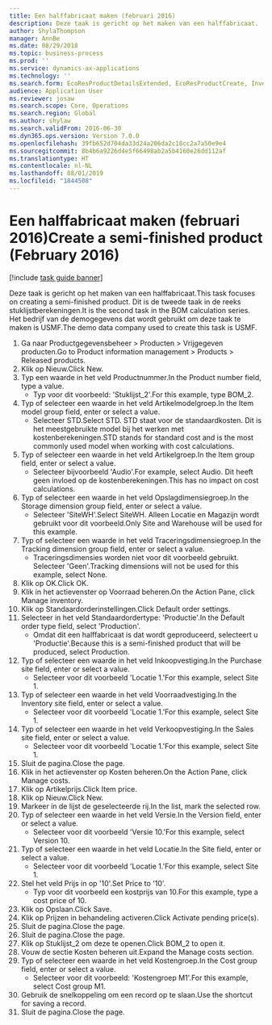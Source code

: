 ```yaml
---
title: Een halffabricaat maken (februari 2016)
description: Deze taak is gericht op het maken van een halffabricaat.
author: ShylaThompson
manager: AnnBe
ms.date: 08/29/2018
ms.topic: business-process
ms.prod: ''
ms.service: dynamics-ax-applications
ms.technology: ''
ms.search.form: EcoResProductDetailsExtended, EcoResProductCreate, InventItemOrderSetup, InventItemPrice
audience: Application User
ms.reviewer: josaw
ms.search.scope: Core, Operations
ms.search.region: Global
ms.author: shylaw
ms.search.validFrom: 2016-06-30
ms.dyn365.ops.version: Version 7.0.0
ms.openlocfilehash: 39fb652d704da33d24a206da2c18cc2a7a50e9e4
ms.sourcegitcommit: 8b4b6a9226d4e5f66498ab2a5b4160e26dd112af
ms.translationtype: HT
ms.contentlocale: nl-NL
ms.lasthandoff: 08/01/2019
ms.locfileid: "1844508"
---
```

# <a name="create-a-semi-finished-product-february-2016"></a><span data-ttu-id="b932d-103">Een halffabricaat maken (februari 2016)</span><span class="sxs-lookup"><span data-stu-id="b932d-103">Create a semi-finished product (February 2016)</span></span>

[!include [task guide banner](../../includes/task-guide-banner.md)]

<span data-ttu-id="b932d-104">Deze taak is gericht op het maken van een halffabricaat.</span><span class="sxs-lookup"><span data-stu-id="b932d-104">This task focuses on creating a semi-finished product.</span></span> <span data-ttu-id="b932d-105">Dit is de tweede taak in de reeks stuklijstberekeningen.</span><span class="sxs-lookup"><span data-stu-id="b932d-105">It is the second task in the BOM calculation series.</span></span> <span data-ttu-id="b932d-106">Het bedrijf van de demogegevens dat wordt gebruikt om deze taak te maken is USMF.</span><span class="sxs-lookup"><span data-stu-id="b932d-106">The demo data company used to create this task is USMF.</span></span>

1. <span data-ttu-id="b932d-107">Ga naar Productgegevensbeheer > Producten > Vrijgegeven producten.</span><span class="sxs-lookup"><span data-stu-id="b932d-107">Go to Product information management > Products > Released products.</span></span>
2. <span data-ttu-id="b932d-108">Klik op Nieuw.</span><span class="sxs-lookup"><span data-stu-id="b932d-108">Click New.</span></span>
3. <span data-ttu-id="b932d-109">Typ een waarde in het veld Productnummer.</span><span class="sxs-lookup"><span data-stu-id="b932d-109">In the Product number field, type a value.</span></span>
    * <span data-ttu-id="b932d-110">Typ voor dit voorbeeld: 'Stuklijst_2'.</span><span class="sxs-lookup"><span data-stu-id="b932d-110">For this example, type BOM_2.</span></span>  
4. <span data-ttu-id="b932d-111">Typ of selecteer een waarde in het veld Artikelmodelgroep.</span><span class="sxs-lookup"><span data-stu-id="b932d-111">In the Item model group field, enter or select a value.</span></span>
    * <span data-ttu-id="b932d-112">Selecteer STD.</span><span class="sxs-lookup"><span data-stu-id="b932d-112">Select STD.</span></span> <span data-ttu-id="b932d-113">STD staat voor de standaardkosten. Dit is het meestgebruikte model bij het werken met kostenberekeningen.</span><span class="sxs-lookup"><span data-stu-id="b932d-113">STD stands for standard cost and is the most commonly used model when working with cost calculations.</span></span>  
5. <span data-ttu-id="b932d-114">Typ of selecteer een waarde in het veld Artikelgroep.</span><span class="sxs-lookup"><span data-stu-id="b932d-114">In the Item group field, enter or select a value.</span></span>
    * <span data-ttu-id="b932d-115">Selecteer bijvoorbeeld 'Audio'.</span><span class="sxs-lookup"><span data-stu-id="b932d-115">For example, select Audio.</span></span> <span data-ttu-id="b932d-116">Dit heeft geen invloed op de kostenberekeningen.</span><span class="sxs-lookup"><span data-stu-id="b932d-116">This has no impact on cost calculations.</span></span>  
6. <span data-ttu-id="b932d-117">Typ of selecteer een waarde in het veld Opslagdimensiegroep.</span><span class="sxs-lookup"><span data-stu-id="b932d-117">In the Storage dimension group field, enter or select a value.</span></span>
    * <span data-ttu-id="b932d-118">Selecteer 'SiteWH'.</span><span class="sxs-lookup"><span data-stu-id="b932d-118">Select SiteWH.</span></span> <span data-ttu-id="b932d-119">Alleen Locatie en Magazijn wordt gebruikt voor dit voorbeeld.</span><span class="sxs-lookup"><span data-stu-id="b932d-119">Only Site and Warehouse will be used for this example.</span></span>  
7. <span data-ttu-id="b932d-120">Typ of selecteer een waarde in het veld Traceringsdimensiegroep.</span><span class="sxs-lookup"><span data-stu-id="b932d-120">In the Tracking dimension group field, enter or select a value.</span></span>
    * <span data-ttu-id="b932d-121">Traceringsdimensies worden niet voor dit voorbeeld gebruikt. Selecteer 'Geen'.</span><span class="sxs-lookup"><span data-stu-id="b932d-121">Tracking dimensions will not be used for this example, select None.</span></span>  
8. <span data-ttu-id="b932d-122">Klik op OK.</span><span class="sxs-lookup"><span data-stu-id="b932d-122">Click OK.</span></span>
9. <span data-ttu-id="b932d-123">Klik in het actievenster op Voorraad beheren.</span><span class="sxs-lookup"><span data-stu-id="b932d-123">On the Action Pane, click Manage inventory.</span></span>
10. <span data-ttu-id="b932d-124">Klik op Standaardorderinstellingen.</span><span class="sxs-lookup"><span data-stu-id="b932d-124">Click Default order settings.</span></span>
11. <span data-ttu-id="b932d-125">Selecteer in het veld Standaardordertype: 'Productie'.</span><span class="sxs-lookup"><span data-stu-id="b932d-125">In the Default order type field, select 'Production'.</span></span>
    * <span data-ttu-id="b932d-126">Omdat dit een halffabricaat is dat wordt geproduceerd, selecteert u 'Productie'.</span><span class="sxs-lookup"><span data-stu-id="b932d-126">Because this is a semi-finished product that will be produced, select Production.</span></span>  
12. <span data-ttu-id="b932d-127">Typ of selecteer een waarde in het veld Inkoopvestiging.</span><span class="sxs-lookup"><span data-stu-id="b932d-127">In the Purchase site field, enter or select a value.</span></span>
    * <span data-ttu-id="b932d-128">Selecteer voor dit voorbeeld 'Locatie 1.'</span><span class="sxs-lookup"><span data-stu-id="b932d-128">For this example, select Site 1.</span></span>  
13. <span data-ttu-id="b932d-129">Typ of selecteer een waarde in het veld Voorraadvestiging.</span><span class="sxs-lookup"><span data-stu-id="b932d-129">In the Inventory site field, enter or select a value.</span></span>
    * <span data-ttu-id="b932d-130">Selecteer voor dit voorbeeld 'Locatie 1.'</span><span class="sxs-lookup"><span data-stu-id="b932d-130">For this example, select Site 1.</span></span>  
14. <span data-ttu-id="b932d-131">Typ of selecteer een waarde in het veld Verkoopvestiging.</span><span class="sxs-lookup"><span data-stu-id="b932d-131">In the Sales site field, enter or select a value.</span></span>
    * <span data-ttu-id="b932d-132">Selecteer voor dit voorbeeld 'Locatie 1.'</span><span class="sxs-lookup"><span data-stu-id="b932d-132">For this example, select Site 1.</span></span>  
15. <span data-ttu-id="b932d-133">Sluit de pagina.</span><span class="sxs-lookup"><span data-stu-id="b932d-133">Close the page.</span></span>
16. <span data-ttu-id="b932d-134">Klik in het actievenster op Kosten beheren.</span><span class="sxs-lookup"><span data-stu-id="b932d-134">On the Action Pane, click Manage costs.</span></span>
17. <span data-ttu-id="b932d-135">Klik op Artikelprijs.</span><span class="sxs-lookup"><span data-stu-id="b932d-135">Click Item price.</span></span>
18. <span data-ttu-id="b932d-136">Klik op Nieuw.</span><span class="sxs-lookup"><span data-stu-id="b932d-136">Click New.</span></span>
19. <span data-ttu-id="b932d-137">Markeer in de lijst de geselecteerde rij.</span><span class="sxs-lookup"><span data-stu-id="b932d-137">In the list, mark the selected row.</span></span>
20. <span data-ttu-id="b932d-138">Typ of selecteer een waarde in het veld Versie.</span><span class="sxs-lookup"><span data-stu-id="b932d-138">In the Version field, enter or select a value.</span></span>
    * <span data-ttu-id="b932d-139">Selecteer voor dit voorbeeld 'Versie 10.'</span><span class="sxs-lookup"><span data-stu-id="b932d-139">For this example, select Version 10.</span></span>  
21. <span data-ttu-id="b932d-140">Typ of selecteer een waarde in het veld Locatie.</span><span class="sxs-lookup"><span data-stu-id="b932d-140">In the Site field, enter or select a value.</span></span>
    * <span data-ttu-id="b932d-141">Selecteer voor dit voorbeeld 'Locatie 1.'</span><span class="sxs-lookup"><span data-stu-id="b932d-141">For this example, select Site 1.</span></span>  
22. <span data-ttu-id="b932d-142">Stel het veld Prijs in op '10'.</span><span class="sxs-lookup"><span data-stu-id="b932d-142">Set Price to '10'.</span></span>
    * <span data-ttu-id="b932d-143">Typ voor dit voorbeeld een kostprijs van 10.</span><span class="sxs-lookup"><span data-stu-id="b932d-143">For this example, type a cost price of 10.</span></span>  
23. <span data-ttu-id="b932d-144">Klik op Opslaan.</span><span class="sxs-lookup"><span data-stu-id="b932d-144">Click Save.</span></span>
24. <span data-ttu-id="b932d-145">Klik op Prijzen in behandeling activeren.</span><span class="sxs-lookup"><span data-stu-id="b932d-145">Click Activate pending price(s).</span></span>
25. <span data-ttu-id="b932d-146">Sluit de pagina.</span><span class="sxs-lookup"><span data-stu-id="b932d-146">Close the page.</span></span>
26. <span data-ttu-id="b932d-147">Sluit de pagina.</span><span class="sxs-lookup"><span data-stu-id="b932d-147">Close the page.</span></span>
27. <span data-ttu-id="b932d-148">Klik op Stuklijst_2 om deze te openen.</span><span class="sxs-lookup"><span data-stu-id="b932d-148">Click BOM_2 to open it.</span></span>
28. <span data-ttu-id="b932d-149">Vouw de sectie Kosten beheren uit.</span><span class="sxs-lookup"><span data-stu-id="b932d-149">Expand the Manage costs section.</span></span>
29. <span data-ttu-id="b932d-150">Typ of selecteer een waarde in het veld Kostengroep.</span><span class="sxs-lookup"><span data-stu-id="b932d-150">In the Cost group field, enter or select a value.</span></span>
    * <span data-ttu-id="b932d-151">Selecteer voor dit voorbeeld: 'Kostengroep M1'.</span><span class="sxs-lookup"><span data-stu-id="b932d-151">For this example, select Cost group M1.</span></span>  
30. <span data-ttu-id="b932d-152">Gebruik de snelkoppeling om een record op te slaan.</span><span class="sxs-lookup"><span data-stu-id="b932d-152">Use the shortcut for saving a record.</span></span>
31. <span data-ttu-id="b932d-153">Sluit de pagina.</span><span class="sxs-lookup"><span data-stu-id="b932d-153">Close the page.</span></span>

